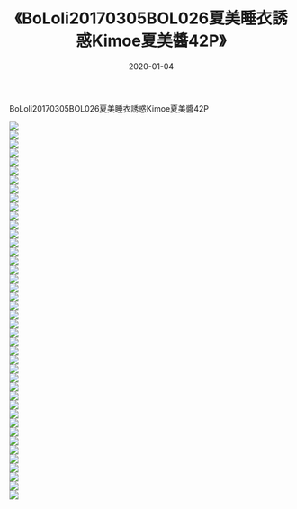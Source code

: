 ﻿---
layout: post
title:  《BoLoli20170305BOL026夏美睡衣誘惑Kimoe夏美醬42P》
date:   2020-01-04
img: http://img.660000.xyz/Sharelink/性感/2020/BoLoli20170305BOL026夏美睡衣誘惑Kimoe夏美醬42P/000.jpg
categories: [美女, 清纯, 唯美]
---

BoLoli20170305BOL026夏美睡衣誘惑Kimoe夏美醬42P

  ![](http://img.660000.xyz/Sharelink/性感/2020/BoLoli20170305BOL026夏美睡衣誘惑Kimoe夏美醬42P/001.jpg) <br> ![](http://img.660000.xyz/Sharelink/性感/2020/BoLoli20170305BOL026夏美睡衣誘惑Kimoe夏美醬42P/002.jpg) <br> ![](http://img.660000.xyz/Sharelink/性感/2020/BoLoli20170305BOL026夏美睡衣誘惑Kimoe夏美醬42P/003.jpg) <br> ![](http://img.660000.xyz/Sharelink/性感/2020/BoLoli20170305BOL026夏美睡衣誘惑Kimoe夏美醬42P/004.jpg) <br> ![](http://img.660000.xyz/Sharelink/性感/2020/BoLoli20170305BOL026夏美睡衣誘惑Kimoe夏美醬42P/005.jpg) <br> ![](http://img.660000.xyz/Sharelink/性感/2020/BoLoli20170305BOL026夏美睡衣誘惑Kimoe夏美醬42P/006.jpg) <br> ![](http://img.660000.xyz/Sharelink/性感/2020/BoLoli20170305BOL026夏美睡衣誘惑Kimoe夏美醬42P/007.jpg) <br> ![](http://img.660000.xyz/Sharelink/性感/2020/BoLoli20170305BOL026夏美睡衣誘惑Kimoe夏美醬42P/008.jpg) <br> ![](http://img.660000.xyz/Sharelink/性感/2020/BoLoli20170305BOL026夏美睡衣誘惑Kimoe夏美醬42P/009.jpg) <br> ![](http://img.660000.xyz/Sharelink/性感/2020/BoLoli20170305BOL026夏美睡衣誘惑Kimoe夏美醬42P/010.jpg) <br> ![](http://img.660000.xyz/Sharelink/性感/2020/BoLoli20170305BOL026夏美睡衣誘惑Kimoe夏美醬42P/011.jpg) <br> ![](http://img.660000.xyz/Sharelink/性感/2020/BoLoli20170305BOL026夏美睡衣誘惑Kimoe夏美醬42P/012.jpg) <br> ![](http://img.660000.xyz/Sharelink/性感/2020/BoLoli20170305BOL026夏美睡衣誘惑Kimoe夏美醬42P/013.jpg) <br> ![](http://img.660000.xyz/Sharelink/性感/2020/BoLoli20170305BOL026夏美睡衣誘惑Kimoe夏美醬42P/014.jpg) <br> ![](http://img.660000.xyz/Sharelink/性感/2020/BoLoli20170305BOL026夏美睡衣誘惑Kimoe夏美醬42P/015.jpg) <br> ![](http://img.660000.xyz/Sharelink/性感/2020/BoLoli20170305BOL026夏美睡衣誘惑Kimoe夏美醬42P/016.jpg) <br> ![](http://img.660000.xyz/Sharelink/性感/2020/BoLoli20170305BOL026夏美睡衣誘惑Kimoe夏美醬42P/017.jpg) <br> ![](http://img.660000.xyz/Sharelink/性感/2020/BoLoli20170305BOL026夏美睡衣誘惑Kimoe夏美醬42P/018.jpg) <br> ![](http://img.660000.xyz/Sharelink/性感/2020/BoLoli20170305BOL026夏美睡衣誘惑Kimoe夏美醬42P/019.jpg) <br> ![](http://img.660000.xyz/Sharelink/性感/2020/BoLoli20170305BOL026夏美睡衣誘惑Kimoe夏美醬42P/020.jpg) <br> ![](http://img.660000.xyz/Sharelink/性感/2020/BoLoli20170305BOL026夏美睡衣誘惑Kimoe夏美醬42P/021.jpg) <br> ![](http://img.660000.xyz/Sharelink/性感/2020/BoLoli20170305BOL026夏美睡衣誘惑Kimoe夏美醬42P/022.jpg) <br> ![](http://img.660000.xyz/Sharelink/性感/2020/BoLoli20170305BOL026夏美睡衣誘惑Kimoe夏美醬42P/023.jpg) <br> ![](http://img.660000.xyz/Sharelink/性感/2020/BoLoli20170305BOL026夏美睡衣誘惑Kimoe夏美醬42P/024.jpg) <br> ![](http://img.660000.xyz/Sharelink/性感/2020/BoLoli20170305BOL026夏美睡衣誘惑Kimoe夏美醬42P/025.jpg) <br> ![](http://img.660000.xyz/Sharelink/性感/2020/BoLoli20170305BOL026夏美睡衣誘惑Kimoe夏美醬42P/026.jpg) <br> ![](http://img.660000.xyz/Sharelink/性感/2020/BoLoli20170305BOL026夏美睡衣誘惑Kimoe夏美醬42P/027.jpg) <br> ![](http://img.660000.xyz/Sharelink/性感/2020/BoLoli20170305BOL026夏美睡衣誘惑Kimoe夏美醬42P/028.jpg) <br> ![](http://img.660000.xyz/Sharelink/性感/2020/BoLoli20170305BOL026夏美睡衣誘惑Kimoe夏美醬42P/029.jpg) <br> ![](http://img.660000.xyz/Sharelink/性感/2020/BoLoli20170305BOL026夏美睡衣誘惑Kimoe夏美醬42P/030.jpg) <br> ![](http://img.660000.xyz/Sharelink/性感/2020/BoLoli20170305BOL026夏美睡衣誘惑Kimoe夏美醬42P/031.jpg) <br> ![](http://img.660000.xyz/Sharelink/性感/2020/BoLoli20170305BOL026夏美睡衣誘惑Kimoe夏美醬42P/032.jpg) <br> ![](http://img.660000.xyz/Sharelink/性感/2020/BoLoli20170305BOL026夏美睡衣誘惑Kimoe夏美醬42P/033.jpg) <br> ![](http://img.660000.xyz/Sharelink/性感/2020/BoLoli20170305BOL026夏美睡衣誘惑Kimoe夏美醬42P/034.jpg) <br> ![](http://img.660000.xyz/Sharelink/性感/2020/BoLoli20170305BOL026夏美睡衣誘惑Kimoe夏美醬42P/035.jpg) <br> ![](http://img.660000.xyz/Sharelink/性感/2020/BoLoli20170305BOL026夏美睡衣誘惑Kimoe夏美醬42P/036.jpg) <br> ![](http://img.660000.xyz/Sharelink/性感/2020/BoLoli20170305BOL026夏美睡衣誘惑Kimoe夏美醬42P/037.jpg) <br> ![](http://img.660000.xyz/Sharelink/性感/2020/BoLoli20170305BOL026夏美睡衣誘惑Kimoe夏美醬42P/038.jpg) <br> ![](http://img.660000.xyz/Sharelink/性感/2020/BoLoli20170305BOL026夏美睡衣誘惑Kimoe夏美醬42P/039.jpg) <br> ![](http://img.660000.xyz/Sharelink/性感/2020/BoLoli20170305BOL026夏美睡衣誘惑Kimoe夏美醬42P/040.jpg) <br> ![](http://img.660000.xyz/Sharelink/性感/2020/BoLoli20170305BOL026夏美睡衣誘惑Kimoe夏美醬42P/041.jpg) <br> ![](http://img.660000.xyz/Sharelink/性感/2020/BoLoli20170305BOL026夏美睡衣誘惑Kimoe夏美醬42P/042.jpg) <br>